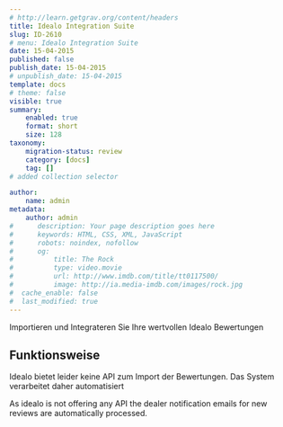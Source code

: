 ```yaml
---
# http://learn.getgrav.org/content/headers
title: Idealo Integration Suite
slug: ID-2610
# menu: Idealo Integration Suite
date: 15-04-2015
published: false
publish_date: 15-04-2015
# unpublish_date: 15-04-2015
template: docs
# theme: false
visible: true
summary:
    enabled: true
    format: short
    size: 128
taxonomy:
    migration-status: review
    category: [docs]
    tag: []
# added collection selector

author:
    name: admin
metadata:
    author: admin
#      description: Your page description goes here
#      keywords: HTML, CSS, XML, JavaScript
#      robots: noindex, nofollow
#      og:
#          title: The Rock
#          type: video.movie
#          url: http://www.imdb.com/title/tt0117500/
#          image: http://ia.media-imdb.com/images/rock.jpg
#  cache_enable: false
#  last_modified: true
---
```


Importieren und Integrateren Sie Ihre wertvollen Idealo Bewertungen

## Funktionsweise

Idealo bietet leider keine API zum Import der Bewertungen. Das System verarbeitet daher automatisiert

As idealo is not offering any API the dealer notification emails for new reviews are automatically processed.
